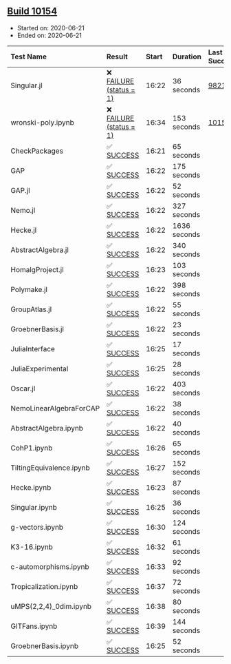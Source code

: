 ## [Build 10154](https://oscarci.mathematik.uni-kl.de/job/oscar/10154/)

* Started on: 2020-06-21
* Ended on: 2020-06-21

| Test Name    | Result | Start | Duration | Last Success | First Failure |
|:-------------|:-------|:------|:---------|:-------------|:--------------|
| Singular.jl | ❌ [FAILURE (status = 1)](https://oscarci.mathematik.uni-kl.de/job/oscar/10154/artifact/logs/build-10154/Singular.jl.log) | 16:22 | 36 seconds | [9821](https://oscarci.mathematik.uni-kl.de/job/oscar/9821/) | [9822](https://oscarci.mathematik.uni-kl.de/job/oscar/9822/) |
| wronski-poly.ipynb | ❌ [FAILURE (status = 1)](https://oscarci.mathematik.uni-kl.de/job/oscar/10154/artifact/logs/build-10154/wronski-poly.ipynb.log) | 16:34 | 153 seconds | [10150](https://oscarci.mathematik.uni-kl.de/job/oscar/10150/) | [10151](https://oscarci.mathematik.uni-kl.de/job/oscar/10151/) |
| CheckPackages | ✅ [SUCCESS](https://oscarci.mathematik.uni-kl.de/job/oscar/10154/artifact/logs/build-10154/CheckPackages.log) | 16:21 | 65 seconds |  |  |
| GAP | ✅ [SUCCESS](https://oscarci.mathematik.uni-kl.de/job/oscar/10154/artifact/logs/build-10154/GAP.log) | 16:22 | 175 seconds |  |  |
| GAP.jl | ✅ [SUCCESS](https://oscarci.mathematik.uni-kl.de/job/oscar/10154/artifact/logs/build-10154/GAP.jl.log) | 16:22 | 52 seconds |  |  |
| Nemo.jl | ✅ [SUCCESS](https://oscarci.mathematik.uni-kl.de/job/oscar/10154/artifact/logs/build-10154/Nemo.jl.log) | 16:22 | 327 seconds |  |  |
| Hecke.jl | ✅ [SUCCESS](https://oscarci.mathematik.uni-kl.de/job/oscar/10154/artifact/logs/build-10154/Hecke.jl.log) | 16:22 | 1636 seconds |  |  |
| AbstractAlgebra.jl | ✅ [SUCCESS](https://oscarci.mathematik.uni-kl.de/job/oscar/10154/artifact/logs/build-10154/AbstractAlgebra.jl.log) | 16:22 | 340 seconds |  |  |
| HomalgProject.jl | ✅ [SUCCESS](https://oscarci.mathematik.uni-kl.de/job/oscar/10154/artifact/logs/build-10154/HomalgProject.jl.log) | 16:23 | 103 seconds |  |  |
| Polymake.jl | ✅ [SUCCESS](https://oscarci.mathematik.uni-kl.de/job/oscar/10154/artifact/logs/build-10154/Polymake.jl.log) | 16:22 | 398 seconds |  |  |
| GroupAtlas.jl | ✅ [SUCCESS](https://oscarci.mathematik.uni-kl.de/job/oscar/10154/artifact/logs/build-10154/GroupAtlas.jl.log) | 16:22 | 55 seconds |  |  |
| GroebnerBasis.jl | ✅ [SUCCESS](https://oscarci.mathematik.uni-kl.de/job/oscar/10154/artifact/logs/build-10154/GroebnerBasis.jl.log) | 16:22 | 23 seconds |  |  |
| JuliaInterface | ✅ [SUCCESS](https://oscarci.mathematik.uni-kl.de/job/oscar/10154/artifact/logs/build-10154/JuliaInterface.log) | 16:25 | 17 seconds |  |  |
| JuliaExperimental | ✅ [SUCCESS](https://oscarci.mathematik.uni-kl.de/job/oscar/10154/artifact/logs/build-10154/JuliaExperimental.log) | 16:25 | 28 seconds |  |  |
| Oscar.jl | ✅ [SUCCESS](https://oscarci.mathematik.uni-kl.de/job/oscar/10154/artifact/logs/build-10154/Oscar.jl.log) | 16:22 | 403 seconds |  |  |
| NemoLinearAlgebraForCAP | ✅ [SUCCESS](https://oscarci.mathematik.uni-kl.de/job/oscar/10154/artifact/logs/build-10154/NemoLinearAlgebraForCAP.log) | 16:22 | 38 seconds |  |  |
| AbstractAlgebra.ipynb | ✅ [SUCCESS](https://oscarci.mathematik.uni-kl.de/job/oscar/10154/artifact/logs/build-10154/AbstractAlgebra.ipynb.log) | 16:22 | 40 seconds |  |  |
| CohP1.ipynb | ✅ [SUCCESS](https://oscarci.mathematik.uni-kl.de/job/oscar/10154/artifact/logs/build-10154/CohP1.ipynb.log) | 16:26 | 65 seconds |  |  |
| TiltingEquivalence.ipynb | ✅ [SUCCESS](https://oscarci.mathematik.uni-kl.de/job/oscar/10154/artifact/logs/build-10154/TiltingEquivalence.ipynb.log) | 16:27 | 152 seconds |  |  |
| Hecke.ipynb | ✅ [SUCCESS](https://oscarci.mathematik.uni-kl.de/job/oscar/10154/artifact/logs/build-10154/Hecke.ipynb.log) | 16:23 | 87 seconds |  |  |
| Singular.ipynb | ✅ [SUCCESS](https://oscarci.mathematik.uni-kl.de/job/oscar/10154/artifact/logs/build-10154/Singular.ipynb.log) | 16:25 | 36 seconds |  |  |
| g-vectors.ipynb | ✅ [SUCCESS](https://oscarci.mathematik.uni-kl.de/job/oscar/10154/artifact/logs/build-10154/g-vectors.ipynb.log) | 16:30 | 124 seconds |  |  |
| K3-16.ipynb | ✅ [SUCCESS](https://oscarci.mathematik.uni-kl.de/job/oscar/10154/artifact/logs/build-10154/K3-16.ipynb.log) | 16:32 | 61 seconds |  |  |
| c-automorphisms.ipynb | ✅ [SUCCESS](https://oscarci.mathematik.uni-kl.de/job/oscar/10154/artifact/logs/build-10154/c-automorphisms.ipynb.log) | 16:33 | 92 seconds |  |  |
| Tropicalization.ipynb | ✅ [SUCCESS](https://oscarci.mathematik.uni-kl.de/job/oscar/10154/artifact/logs/build-10154/Tropicalization.ipynb.log) | 16:37 | 72 seconds |  |  |
| uMPS(2,2,4)_0dim.ipynb | ✅ [SUCCESS](https://oscarci.mathematik.uni-kl.de/job/oscar/10154/artifact/logs/build-10154/uMPS-2-2-4-_0dim.ipynb.log) | 16:38 | 80 seconds |  |  |
| GITFans.ipynb | ✅ [SUCCESS](https://oscarci.mathematik.uni-kl.de/job/oscar/10154/artifact/logs/build-10154/GITFans.ipynb.log) | 16:39 | 144 seconds |  |  |
| GroebnerBasis.ipynb | ✅ [SUCCESS](https://oscarci.mathematik.uni-kl.de/job/oscar/10154/artifact/logs/build-10154/GroebnerBasis.ipynb.log) | 16:25 | 52 seconds |  |  |
